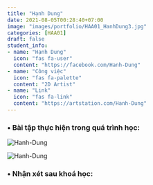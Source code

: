 ```yaml
---
title: "Hạnh Dung"
date: 2021-08-05T00:28:40+07:00
image: "images/portfolio/HAA01_HanhDung3.jpg"
categories: [HAA01]
draft: false
student_info:
- name: "Hạnh Dung"
  icon: "fas fa-user"
  content: "https://facebook.com/Hanh-Dung"
- name: "Công việc"
  icon: "fas fa-palette"
  content: "2D Artist"
- name: "Link"
  icon: "fas fa-link"
  content: "https://artstation.com/Hanh-Dung"
---
```



### • Bài tập thực hiện trong quá trình học:

![Hanh-Dung](/images/portfolio/HAA01_HanhDung.jpg)

![Hanh-Dung](/images/portfolio/HAA01_HanhDung2.jpg)



### • Nhận xét sau khoá học:

